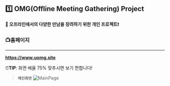 ## :one: OMG(Offline Meeting Gathering) Project

**:bookmark_tabs: 오프라인에서의 다양한 만남을 장려하기 위한 개인 프로젝트:heavy_exclamation_mark:**

### **:tv:홈페이지**

---

**https://www.uomg.site**

⏰**TIP**: 화면 배율 75% 맞추시면 보기 편합니다!

> **`메인화면`**
![MainPage](https://user-images.githubusercontent.com/75744297/155799465-2f1cfe97-f0d3-4cc8-9a12-32158920f0f9.PNG)
